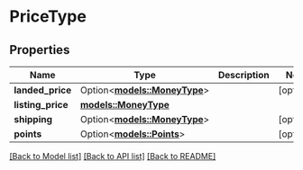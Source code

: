 # PriceType

## Properties

Name | Type | Description | Notes
------------ | ------------- | ------------- | -------------
**landed_price** | Option<[**models::MoneyType**](MoneyType.md)> |  | [optional]
**listing_price** | [**models::MoneyType**](MoneyType.md) |  | 
**shipping** | Option<[**models::MoneyType**](MoneyType.md)> |  | [optional]
**points** | Option<[**models::Points**](Points.md)> |  | [optional]

[[Back to Model list]](../README.md#documentation-for-models) [[Back to API list]](../README.md#documentation-for-api-endpoints) [[Back to README]](../README.md)


